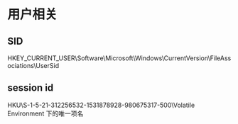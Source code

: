 # 用户相关
## SID
HKEY\_CURRENT\_USER\Software\Microsoft\Windows\CurrentVersion\FileAssociations\UserSid
## session id
HKU\S-1-5-21-312256532-1531878928-980675317-500\Volatile Environment
下的唯一项名
